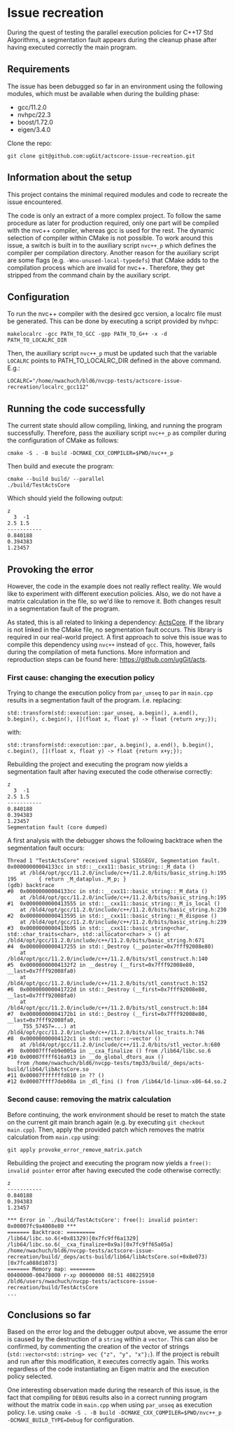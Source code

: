 # Issue recreation

During the quest of testing the parallel execution policies for C++17 Std Algorithms, a segmentation fault appears during the cleanup phase after having executed correctly the main program.

## Requirements
The issue has been debugged so far in an environment using the following modules, which must be available when during the building phase:

* gcc/11.2.0
* nvhpc/22.3    
* boost/1.72.0  
* eigen/3.4.0

Clone the repo:
```
git clone git@github.com:ugGit/actscore-issue-recreation.git
```

## Information about the setup
This project contains the minimal required modules and code to recreate the issue encountered.

The code is only an extract of a more complex project. To follow the same procedure as later for production required, only one part will be compiled with the nvc++ compiler, whereas gcc is used for the rest. The dynamic selection of compiler within CMake is not possible. To work around this issue, a switch is built in to the auxiliary script `nvc++_p` which defines the compiler per compilation directory.
Another reason for the auxiliary script are some flags (e.g. `-Wno-unused-local-typedefs`) that CMake adds to the compilation process which are invalid for nvc++. Therefore, they get stripped from the command chain by the auxiliary script.

## Configuration
To run the nvc++ compiler with the desired gcc version, a localrc file must be generated. This can be done by executing a script provided by nvhpc:

```
makelocalrc -gcc PATH_TO_GCC -gpp PATH_TO_G++ -x -d PATH_TO_LOCALRC_DIR
```

Then, the auxiliary script `nvc++_p` must be updated such that the variable `LOCALRC` points to PATH_TO_LOCALRC_DIR defined in the above command. E.g.:
```
LOCALRC="/home/nwachuch/bld6/nvcpp-tests/actscore-issue-recreation/localrc_gcc112"
```

## Running the code successfully
The current state should allow compiling, linking, and running the program successfully. Therefore, pass the auxiliary script `nvc++_p` as compiler during the configuration of CMake as follows:
```
cmake -S . -B build -DCMAKE_CXX_COMPILER=$PWD/nvc++_p
```

Then build and execute the program:
```
cmake --build build/ --parallel
./build/TestActsCore
```

Which should yield the following output:
```
z
  3  -1
2.5 1.5
-----------
0.840188
0.394383
1.23457
```

## Provoking the error
However, the code in the example does not really reflect reality. 
We would like to experiment with different execution policies. 
Also, we do not have a matrix calculation in the file, so we'd like to remove it. 
Both changes result in a segmentation fault of the program.

As stated, this is all related to linking a dependency: [ActsCore](https://github.com/acts-project/acts). If the library is not linked in the CMake file, no segmentation fault occurs. This library is required in our real-world project. A first approach to solve this issue was to compile this dependency using `nvc++` instead of `gcc`. This, however, fails during the compilation of meta functions. More information and reproduction steps can be found here: https://github.com/ugGit/acts.

### First cause: changing the execution policy
Trying to change the execution policy from `par_unseq` to `par` in `main.cpp` results in a segmentation fault of the program. I.e. replacing:
```
std::transform(std::execution::par_unseq, a.begin(), a.end(), b.begin(), c.begin(), [](float x, float y) -> float {return x+y;});
```

with:

```
std::transform(std::execution::par, a.begin(), a.end(), b.begin(), c.begin(), [](float x, float y) -> float {return x+y;});
```

Rebuilding the project and executing the program now yields a segmentation fault after having executed the code otherwise correctly:

```
z
  3  -1
2.5 1.5
-----------
0.840188
0.394383
1.23457
Segmentation fault (core dumped)
```

A first analysis with the debugger shows the following backtrace when the segmentation fault occurs:

```
Thread 1 "TestActsCore" received signal SIGSEGV, Segmentation fault.
0x00000000004133cc in std::__cxx11::basic_string::_M_data ()
    at /bld4/opt/gcc/11.2.0/include/c++/11.2.0/bits/basic_string.h:195
195	      { return _M_dataplus._M_p; }
(gdb) backtrace
#0  0x00000000004133cc in std::__cxx11::basic_string::_M_data ()
    at /bld4/opt/gcc/11.2.0/include/c++/11.2.0/bits/basic_string.h:195
#1  0x0000000000413555 in std::__cxx11::basic_string::_M_is_local ()
    at /bld4/opt/gcc/11.2.0/include/c++/11.2.0/bits/basic_string.h:230
#2  0x0000000000413595 in std::__cxx11::basic_string::_M_dispose ()
    at /bld4/opt/gcc/11.2.0/include/c++/11.2.0/bits/basic_string.h:239
#3  0x0000000000413b95 in std::__cxx11::basic_string<char, std::char_traits<char>, std::allocator<char> > () at /bld4/opt/gcc/11.2.0/include/c++/11.2.0/bits/basic_string.h:671
#4  0x0000000000417255 in std::_Destroy (__pointer=0x7fff92008e80)
    at /bld4/opt/gcc/11.2.0/include/c++/11.2.0/bits/stl_construct.h:140
#5  0x00000000004132f2 in __destroy (__first=0x7fff92008e80, __last=0x7fff92008fa0)
    at /bld4/opt/gcc/11.2.0/include/c++/11.2.0/bits/stl_construct.h:152
#6  0x000000000041722d in std::_Destroy (__first=0x7fff92008e80, __last=0x7fff92008fa0)
    at /bld4/opt/gcc/11.2.0/include/c++/11.2.0/bits/stl_construct.h:184
#7  0x00000000004172b1 in std::_Destroy (__first=0x7fff92008e80, __last=0x7fff92008fa0, 
    _T55_57457=...) at /bld4/opt/gcc/11.2.0/include/c++/11.2.0/bits/alloc_traits.h:746
#8  0x00000000004122c1 in std::vector::~vector ()
    at /bld4/opt/gcc/11.2.0/include/c++/11.2.0/bits/stl_vector.h:680
#9  0x00007fffeb9e005a in __cxa_finalize () from /lib64/libc.so.6
#10 0x00007ffff616a913 in __do_global_dtors_aux ()
   from /home/nwachuch/bld6/nvcpp-tests/tmp33/build/_deps/acts-build/lib64/libActsCore.so
#11 0x00007fffffffd810 in ?? ()
#12 0x00007ffff7deb08a in _dl_fini () from /lib64/ld-linux-x86-64.so.2
```


### Second cause: removing the matrix calculation
Before continuing, the work environment should be reset to match the state on the current git main branch again (e.g. by executing `git checkout main.cpp`). 
Then, apply the provided patch which removes the matrix calculation from `main.cpp` using:

```
git apply provoke_error_remove_matrix.patch
```

Rebuilding the project and executing the program now yields a `free(): invalid pointer` error after having executed the code otherwise correctly:

```
z
-----------
0.840188
0.394383
1.23457

*** Error in `./build/TestActsCore': free(): invalid pointer: 0x00007fc9a4008e80 ***
======= Backtrace: =========
/lib64/libc.so.6(+0x81329)[0x7fc9ff6a1329]
/lib64/libc.so.6(__cxa_finalize+0x9a)[0x7fc9ff65a05a]
/home/nwachuch/bld6/nvcpp-tests/actscore-issue-recreation/build/_deps/acts-build/lib64/libActsCore.so(+0x8e073)[0x7fca088d1073]
======= Memory map: ========
00400000-00478000 r-xp 00000000 08:51 408225910                          /bld6/users/nwachuch/nvcpp-tests/actscore-issue-recreation/build/TestActsCore
...
```

## Conclusions so far

Based on the error log and the debugger output above, we assume the error is caused by the destruction of a `string` within a `vector`. This can also be confirmed, by commenting the creation of the vector of strings (`std::vector<std::string> vec {"z", "y", "x"};`). If the project is rebuilt and run after this modification, it executes correctly again. This works regardless of the code instantiating an Eigen matrix and the execution policy selected.

One interesting observation made during the research of this issue, is the fact that compiling for `DEBUG` results also in a correct running program without the matrix code in `main.cpp` when using `par_unseq` as execution policy. I.e. using `cmake -S . -B build -DCMAKE_CXX_COMPILER=$PWD/nvc++_p -DCMAKE_BUILD_TYPE=Debug` for configuration.
